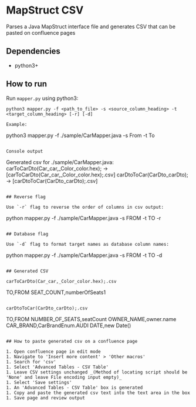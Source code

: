 # MapStruct CSV

Parses a Java MapStruct interface file and generates CSV that can be pasted on confluence pages

## Dependencies

- python3+

## How to run

Run `mapper.py` using python3:
```
python3 mapper.py -f <path_to_file> -s <source_column_heading> -t <target_column_heading> [-r] [-d]

Example:
```
python3 mapper.py -f ./sample/CarMapper.java -s From -t To
```

Console output
```
Generated csv for ./sample/CarMapper.java:
  carToCarDto(Car_car,_Color_color.hex); -> [carToCarDto(Car_car,_Color_color.hex);.csv]
  carDtoToCar(CarDto_carDto); -> [carDtoToCar(CarDto_carDto);.csv]
```

## Reverse flag

Use `-r` flag to reverse the order of columns in csv output:
```
python mapper.py -f ./sample/CarMapper.java -s FROM -t TO -r
```

## Database flag

Use `-d` flag to format target names as database column names:
```
python mapper.py -f ./sample/CarMapper.java -s FROM -t TO -d
```

## Generated CSV

carToCarDto(Car_car,_Color_color.hex);.csv
```
TO,FROM
SEAT_COUNT,numberOfSeats1
```

carDtoToCar(CarDto_carDto);.csv
```
TO,FROM
NUMBER_OF_SEATS,seatCount
OWNER_NAME,owner.name
CAR_BRAND,CarBrandEnum.AUDI
DATE,new Date()
```

## How to paste generated csv on a confluence page

1. Open confluence page in edit mode
1. Navigate to 'Insert more content' > 'Other macros'
1. Search for 'csv'
1. Select 'Advanced Tables - CSV Table'
1. Leave CSV settings unchanged _(Method of locating script should be 'None' and leave File encoding input empty)_
1. Select 'Save settings'
1. An 'Advanced Tables - CSV Table' box is generated
1. Copy and paste the generated csv text into the text area in the box
1. Save page and review output